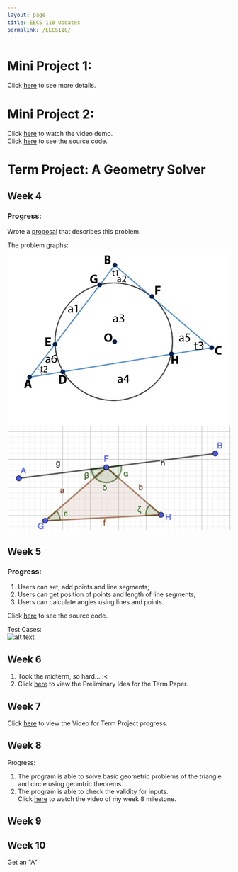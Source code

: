 ```yaml
---
layout: page
title: EECS 118 Updates
permalink: /EECS118/
---
```


# __Mini Project 1__:
Click [here](https://github.com/tianrenz2/EECS118/tree/master/Mini%20Project%201) to see more details.

# __Mini Project 2__:
Click [here](https://youtu.be/21JDG3WeS_4) to watch the video demo. <br/>
Click [here](https://github.com/tianrenz2/EECS118/tree/master/Mini%20Project%202) to see the source code.

# __Term Project: A Geometry Solver__

## __Week 4__
### __Progress:__
Wrote a [proposal](https://docs.google.com/document/d/1V8SPcFPg6eyj8idUQ9XdE9WonhJW-OK-4RmX6I3f0fk/edit?usp=sharing) that describes this problem.

The problem graphs:<br/>
![alt text](https://github.com/tianrenz2/EECS118/blob/master/Term%20Project/graph1.png?raw=true)
![alt text](https://github.com/tianrenz2/EECS118/blob/master/Term%20Project/graph2.png?raw=true)

## __Week 5__

### __Progress:__
  1. Users can set, add points and line segments;
  2. Users can get position of points and length of line segments;
  3. Users can calculate angles using lines and points.<br/>
  
  Click [here](https://github.com/tianrenz2/EECS118/tree/master/Term%20Project) to see the source code.
 
  Test Cases: <br/>
  ![alt text](https://github.com/tianrenz2/tianrenz2.github.io/blob/master/images/geometrysol/week5.png?raw=true)
 <br/>
## __Week 6__
  1. Took the midterm, so hard... :<
  2. Click [here](https://tianrenz2.github.io/others/term_paper_darft.html) to view the Preliminary Idea for the Term Paper.
  

## __Week 7__
  Click [here](https://youtu.be/PdKqwkGAGWg) to view the Video for Term Project progress.
  
## __Week 8__
  Progress:
  1. The program is able to solve basic geometric problems of the triangle and circle using geomtric theorems.<br/>
  2. The program is able to check the validity for inputs.<br/>
  Click [here](https://youtu.be/6B8m6vtbbWk) to watch the video of my week 8 milestone.
  
## __Week 9__

## __Week 10__
Get an "A"
